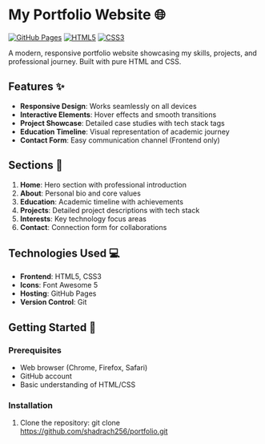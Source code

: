 # My Portfolio Website 🌐

[![GitHub Pages](https://img.shields.io/badge/Hosted%20on-GitHub%20Pages-blue?logo=github)](https://shadrach256.github.io/My_Portfolio/)
[![HTML5](https://img.shields.io/badge/HTML5-E34F26?logo=html5&logoColor=white)](https://developer.mozilla.org/en-US/docs/Web/HTML)
[![CSS3](https://img.shields.io/badge/CSS3-1572B6?logo=css3&logoColor=white)](https://developer.mozilla.org/en-US/docs/Web/CSS)

A modern, responsive portfolio website showcasing my skills, projects, and professional journey. Built with pure HTML and CSS.


## Features ✨
- **Responsive Design**: Works seamlessly on all devices
- **Interactive Elements**: Hover effects and smooth transitions
- **Project Showcase**: Detailed case studies with tech stack tags
- **Education Timeline**: Visual representation of academic journey
- **Contact Form**: Easy communication channel (Frontend only)

## Sections 📑
1. **Home**: Hero section with professional introduction
2. **About**: Personal bio and core values
3. **Education**: Academic timeline with achievements
4. **Projects**: Detailed project descriptions with tech stack
5. **Interests**: Key technology focus areas
6. **Contact**: Connection form for collaborations

## Technologies Used 💻
- **Frontend**: HTML5, CSS3
- **Icons**: Font Awesome 5
- **Hosting**: GitHub Pages
- **Version Control**: Git

## Getting Started 🚀

### Prerequisites
- Web browser (Chrome, Firefox, Safari)
- GitHub account
- Basic understanding of HTML/CSS

### Installation
1. Clone the repository:
git clone https://github.com/shadrach256/portfolio.git
